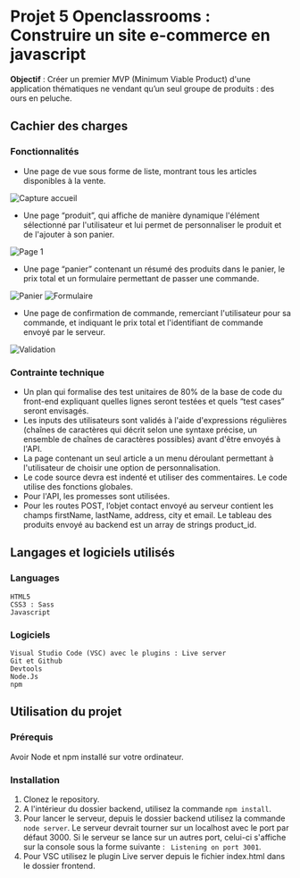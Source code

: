 
# Projet 5 Openclassrooms : Construire un site e-commerce en javascript

**Objectif** : Créer un premier MVP (Minimum Viable Product) d'une application thématiques ne vendant qu’un seul groupe de produits : des ours en peluche.  

## Cachier des charges

### Fonctionnalités

* Une page de vue sous forme de liste, montrant tous les articles disponibles à la vente.

 ![Capture accueil](https://user-images.githubusercontent.com/80795153/155713183-a9609903-6b3b-4cfc-8515-9442d4683cb8.JPG)

* Une page “produit”, qui affiche de manière dynamique l'élément sélectionné par l'utilisateur et lui permet de personnaliser le produit et de l'ajouter à son panier.

 ![Page 1](https://user-images.githubusercontent.com/80795153/155713772-068448ca-a693-4621-a137-a8c4de64450c.JPG)

* Une page “panier” contenant un résumé des produits dans le panier, le prix total et un formulaire permettant de passer une commande.

![Panier](https://user-images.githubusercontent.com/80795153/155714040-b92b4ce0-4284-47fd-8236-45415c57bd2b.JPG)
![Formulaire](https://user-images.githubusercontent.com/80795153/155714226-cd93f265-2086-4cf2-a008-418eb4fc8a64.JPG)

* Une page de confirmation de commande, remerciant l'utilisateur pour sa commande, et indiquant le prix total et l'identifiant de commande envoyé par le serveur.

![Validation](https://user-images.githubusercontent.com/80795153/155714378-f6781d62-7092-44f1-96fc-3a49749c4f80.JPG)

### Contrainte technique

* Un plan qui formalise des test unitaires de 80% de la base de code du front-end expliquant quelles lignes seront testées et quels “test cases” seront envisagés.
* Les inputs des utilisateurs sont validés à l'aide d'expressions régulières (chaînes de caractères qui décrit selon une syntaxe précise, un ensemble de chaînes de caractères possibles) avant d'être envoyés à l'API.
* La page contenant un seul article a un menu déroulant permettant à l'utilisateur de choisir une option de personnalisation.
* Le code source devra est indenté et utiliser des commentaires. Le code utilise des fonctions globales.
* Pour l'API, les promesses sont utilisées.
* Pour les routes POST, l’objet contact envoyé au serveur contient les champs firstName, lastName, address, city et email. Le tableau des produits envoyé au
backend est un array de strings product_id.


## Langages et logiciels utilisés

### Languages

```
HTML5
CSS3 : Sass
Javascript
```

### Logiciels

```
Visual Studio Code (VSC) avec le plugins : Live server
Git et Github
Devtools
Node.Js
npm
```

## Utilisation du projet

### Prérequis

Avoir Node et npm installé sur votre ordinateur.

### Installation

1. Clonez le repository.
2. A l'intérieur du dossier backend, utilisez la commande `npm install`. 
3. Pour lancer le serveur, depuis le dossier backend utilisez la commande `node server`. Le serveur devrait tourner sur un localhost avec le port par défaut 3000. 
Si le serveur se lance sur un autres port, celui-ci s'affiche sur la console sous la forme suivante : ` Listening on port 3001`.
5. Pour VSC utilisez le plugin Live server depuis le fichier index.html dans le dossier frontend.
